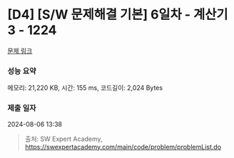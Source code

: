 # [D4] [S/W 문제해결 기본] 6일차 - 계산기3 - 1224 

[문제 링크](https://swexpertacademy.com/main/code/problem/problemDetail.do?contestProbId=AV14tDX6AFgCFAYD) 

### 성능 요약

메모리: 21,220 KB, 시간: 155 ms, 코드길이: 2,024 Bytes

### 제출 일자

2024-08-06 13:38



> 출처: SW Expert Academy, https://swexpertacademy.com/main/code/problem/problemList.do